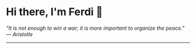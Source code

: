 <h1>Hi there, I'm Ferdi 👋</h1>

<p><em>
  "It is not enough to win a war; it is more important to organize the peace." — Aristotle
</em></p>

---
